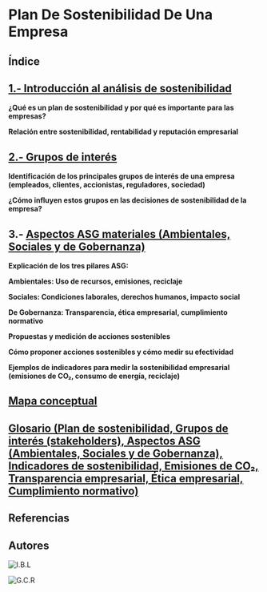 # Plan De Sostenibilidad De Una Empresa


## Índice

## [1.- Introducción al análisis de sostenibilidad](Introduccion.md)

**¿Qué es un plan de sostenibilidad y por qué es importante para las empresas?**

**Relación entre sostenibilidad, rentabilidad y reputación empresarial**

## [2.- Grupos de interés](GruposInteres.md)

**Identificación de los principales grupos de interés de una empresa (empleados, clientes, accionistas, reguladores, sociedad)**

**¿Cómo influyen estos grupos en las decisiones de sostenibilidad de la empresa?**

## 3.- [Aspectos ASG materiales (Ambientales, Sociales y de Gobernanza)](Aspectos.md)

**Explicación de los tres pilares ASG:**

**Ambientales: Uso de recursos, emisiones, reciclaje**

**Sociales: Condiciones laborales, derechos humanos, impacto social**

**De Gobernanza: Transparencia, ética empresarial, cumplimiento normativo**

**Propuestas y medición de acciones sostenibles**

**Cómo proponer acciones sostenibles y cómo medir su efectividad**

**Ejemplos de indicadores para medir la sostenibilidad empresarial (emisiones de CO₂, consumo de energía, reciclaje)**

## [Mapa conceptual](Mapa.md)


## [Glosario (Plan de sostenibilidad, Grupos de interés (stakeholders), Aspectos ASG (Ambientales, Sociales y de Gobernanza), Indicadores de sostenibilidad, Emisiones de CO₂, Transparencia empresarial, Ética empresarial, Cumplimiento normativo)](Glosario.md)


## Referencias

## Autores


![I.B.L](https://github.com/IvanBL8/PlanDeSostenibilidadDeUnaEmpresa)

![G.C.R](https://github.com/Guille98-ASIR/PlanDeSostenibilidadDeUnaEmpresa)


